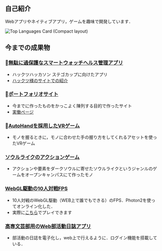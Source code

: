 ## 自己紹介

 Webアプリやネイティブアプリ，ゲームを趣味で開発しています．
 
![Top Languages Card (Compact layout)](https://github-readme-stats.vercel.app/api/top-langs/?username=U3cSeroH1&layout=compact)

## 今までの成果物

### 🚧[無駄に過保護なスマートウォッチヘルス管理アプリ](https://github.com/U3cSeroH1/sutegokappu_mudanimarumaru)
 * ハックツハッカソン ステゴカップに向けたアプリ
 * [ハックツ様のサイトでの紹介](https://topaz.dev/projects/d8fe6c5e3e57f73f58f0)

### 🚧[ポートフォリオサイト](https://github.com/U3cSeroH1/myIntroPage)
 * 今までに作ったものをかっこよく陳列する目的で作ったサイト
 * [実働ページ](https://clever-joliot-38506f.netlify.app/)

### 🚧[AutoHandを採用したVRゲーム](https://github.com/U3cSeroH1/ZISSEN_VR_GAME)
 * モノを握るときに，モノに合わせた手の握り方をしてくれるアセットを使ったVRゲーム

### [ソウルライクのアクションゲーム](https://github.com/U3cSeroH1/C3OCtpsActionGame)
 * アクションや要素をダークソウルに寄せたソウルライクというジャンルのゲームをオープンキャンパスにて作ったモノ

### [WebGL駆動の10人対戦FPS](https://github.com/U3cSeroH1/PUN2TUTORIAL)
 * 10人対戦のWebGL駆動（WEB上で誰でもできる）のFPS．Photon2を使ってオンライン化した．
 * 実際に[こちら](https://u3cseroh1.github.io/dpb_FPS_Photon2/)でプレイできます

### [高専文芸部用のWeb部活動日誌アプリ](https://github.com/U3cSeroH1/bungeilocalsns)
 * 部活動の日誌を電子化し，web上で行えるように．ログイン機能を搭載している．
<!--
**U3cSeroH1/U3cSeroH1** is a ✨ _special_ ✨ repository because its `README.md` (this file) appears on your GitHub profile.

Here are some ideas to get you started:

- 🔭 I’m currently working on ...
- 🌱 I’m currently learning ...
- 👯 I’m looking to collaborate on ...
- 🤔 I’m looking for help with ...
- 💬 Ask me about ...
- 📫 How to reach me: ...
- 😄 Pronouns: ...
- ⚡ Fun fact: ...
-->

